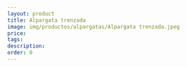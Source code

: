 ```yaml
---
layout: product
title: Alpargata trenzada
image: img/productos/alpargatas/Alpargata trenzada.jpeg
price: 
tags: 
description: 
order: 0
---
```


